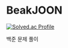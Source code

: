 # BeakJOON

[![Solved.ac Profile](http://mazassumnida.wtf/api/v2/generate_badge?boj=chae3920)](https://solved.ac/chae3920)

백준 문제 풀이

